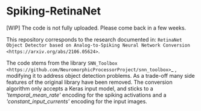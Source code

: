 Spiking-RetinaNet
=========================================

[WIP] The code is not fully uploaded. Please come back in a few weeks.

This repository corresponds to the research documented in: `RetinaNet Object Detector based on Analog-to-Spiking Neural Network Conversion <https://arxiv.org/abs/2106.05624>`.

The code stems from the library `SNN_Toolbox <https://github.com/NeuromorphicProcessorProject/snn_toolbox>`_ , modifying it to address object detection problems.
As a trade-off many side features of the original library have been removed. The conversion algorithm only accepts a Keras input model, and sticks to a _'temporal_mean_rate'_ encoding for the spiking activations and a _'constant_input_currents'_ encoding for the input images.
